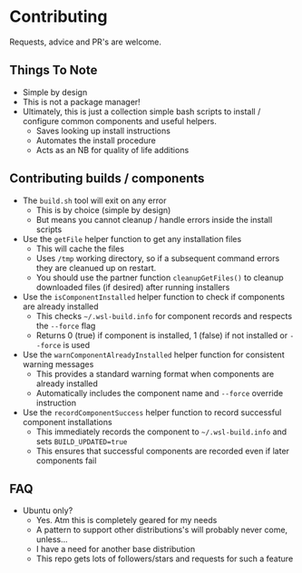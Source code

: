 # Contributing
Requests, advice and PR's are welcome.

## Things To Note
* Simple by design
* This is not a package manager!
* Ultimately, this is just a collection simple bash scripts to install / configure common components and useful helpers.
  * Saves looking up install instructions
  * Automates the install procedure
  * Acts as an NB for quality of life additions

## Contributing builds / components
* The `build.sh` tool will exit on any error
  * This is by choice (simple by design)
  * But means you cannot cleanup / handle errors inside the install scripts
* Use the `getFile` helper function to get any installation files
  * This will cache the files
  * Uses `/tmp` working directory, so if a subsequent command errors they are cleanued up on restart.
  * You should use the partner function `cleanupGetFiles()` to cleanup downloaded files (if desired) after running installers
* Use the `isComponentInstalled` helper function to check if components are already installed
  * This checks `~/.wsl-build.info` for component records and respects the `--force` flag
  * Returns 0 (true) if component is installed, 1 (false) if not installed or `--force` is used
* Use the `warnComponentAlreadyInstalled` helper function for consistent warning messages
  * This provides a standard warning format when components are already installed
  * Automatically includes the component name and `--force` override instruction
* Use the `recordComponentSuccess` helper function to record successful component installations
  * This immediately records the component to `~/.wsl-build.info` and sets `BUILD_UPDATED=true`
  * This ensures that successful components are recorded even if later components fail

## FAQ
* Ubuntu only?
    * Yes. Atm this is completely geared for my needs
    * A pattern to support other distributions's will probably never come, unless...
    * I have a need for another base distribution
    * This repo gets lots of followers/stars and requests for such a feature
